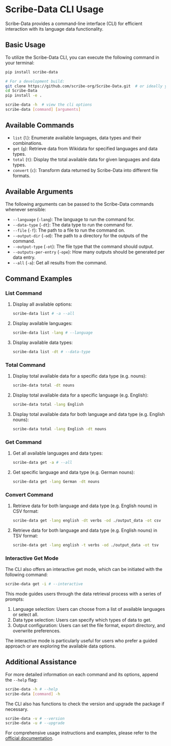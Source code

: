 # Scribe-Data CLI Usage

Scribe-Data provides a command-line interface (CLI) for efficient interaction with its language data functionality.

## Basic Usage

To utilize the Scribe-Data CLI, you can execute the following command in your terminal:

```bash
pip install scribe-data

# For a development build:
git clone https://github.com/scribe-org/Scribe-Data.git  # or ideally your fork
cd Scribe-Data
pip install -e .

scribe-data -h  # view the cli options
scribe-data [command] [arguments]
```

## Available Commands

- `list` (`l`): Enumerate available languages, data types and their combinations.
- `get` (`g`): Retrieve data from Wikidata for specified languages and data types.
- `total` (`t`): Display the total available data for given languages and data types.
- `convert` (`c`): Transform data returned by Scribe-Data into different file formats.

## Available Arguments

The following arguments can be passed to the Scribe-Data commands whenever sensible:

- `--language` (`-lang`): The language to run the command for.
- `--data-type` (`-dt`): The data type to run the command for.
- `--file` (`-f`): The path to a file to run the command on.
- `--output-dir` (`-od`): The path to a directory for the outputs of the command.
- `--output-type` (`-ot`): The file type that the command should output.
- `--outputs-per-entry` (`-ope`): How many outputs should be generated per data entry.
- `--all` (`-a`): Get all results from the command.

## Command Examples

### List Command

1. Display all available options:

   ```bash
   scribe-data list # -a --all
   ```

2. Display available languages:

   ```bash
   scribe-data list -lang # --language
   ```

3. Display available data types:

   ```bash
   scribe-data list -dt # --data-type
   ```

### Total Command

1. Display total available data for a specific data type (e.g. nouns):

   ```bash
   scribe-data total -dt nouns
   ```

2. Display total available data for a specific language (e.g. English):

   ```bash
   scribe-data total -lang English
   ```

3. Display total available data for both language and data type (e.g. English nouns):

   ```bash
   scribe-data total -lang English -dt nouns
   ```

### Get Command

1. Get all available languages and data types:

   ```bash
   scribe-data get -a # --all
   ```

2. Get specific language and data type (e.g. German nouns):

   ```bash
   scribe-data get -lang German -dt nouns
   ```

### Convert Command

1. Retrieve data for both language and data type (e.g. English nouns) in CSV format:

   ```bash
   scribe-data get -lang english -dt verbs -od ./output_data -ot csv
   ```

2. Retrieve data for both language and data type (e.g. English nouns) in TSV format:

   ```bash
   scribe-data get -lang english -t verbs -od ./output_data -ot tsv
   ```

### Interactive Get Mode

The CLI also offers an interactive get mode, which can be initiated with the following command:

```bash
scribe-data get -i # --interactive
```

This mode guides users through the data retrieval process with a series of prompts:

1. Language selection: Users can choose from a list of available languages or select all.
2. Data type selection: Users can specify which types of data to get.
3. Output configuration: Users can set the file format, export directory, and overwrite preferences.

The interactive mode is particularly useful for users who prefer a guided approach or are exploring the available data options.

## Additional Assistance

For more detailed information on each command and its options, append the `--help` flag:

```bash
scribe-data -h # --help
scribe-data [command] -h
```

The CLI also has functions to check the version and upgrade the package if necessary.

```bash
scribe-data -v # --version
scribe-data -u # --upgrade
```

For comprehensive usage instructions and examples, please refer to the [official documentation](https://scribe-data.readthedocs.io/).
